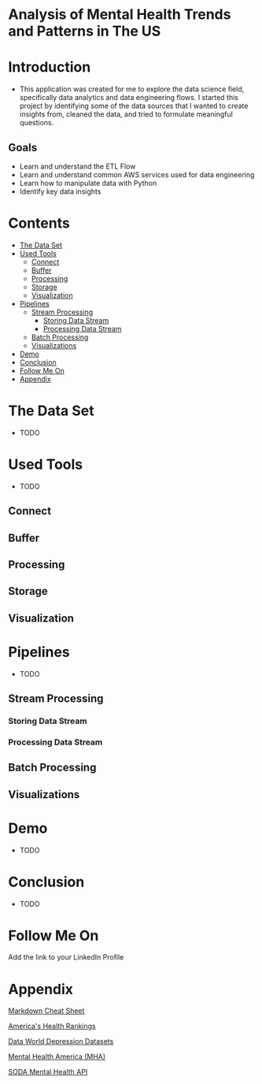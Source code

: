 # Analysis of Mental Health Trends and Patterns in The US

# Introduction
- This application was created for me to explore the data science field, specifically data analytics and data engineering flows.  I started this project by identifying some of the data sources that 
  I wanted to create insights from, cleaned the data, and tried to formulate meaningful questions.

## Goals
- Learn and understand the ETL Flow
- Learn and understand common AWS services used for data engineering
- Learn how to manipulate data with Python
- Identify key data insights

# Contents

- [The Data Set](#the-data-set)
- [Used Tools](#used-tools)
  - [Connect](#connect)
  - [Buffer](#buffer)
  - [Processing](#processing)
  - [Storage](#storage)
  - [Visualization](#visualization)
- [Pipelines](#pipelines)
  - [Stream Processing](#stream-processing)
    - [Storing Data Stream](#storing-data-stream)
    - [Processing Data Stream](#processing-data-stream)
  - [Batch Processing](#batch-processing)
  - [Visualizations](#visualizations)
- [Demo](#demo)
- [Conclusion](#conclusion)
- [Follow Me On](#follow-me-on)
- [Appendix](#appendix)


# The Data Set
- TODO

# Used Tools
- TODO

## Connect
## Buffer
## Processing
## Storage
## Visualization

# Pipelines
- TODO

## Stream Processing
### Storing Data Stream
### Processing Data Stream
## Batch Processing
## Visualizations

# Demo
- TODO

# Conclusion
- TODO

# Follow Me On
Add the link to your LinkedIn Profile

# Appendix

[Markdown Cheat Sheet](https://github.com/adam-p/markdown-here/wiki/Markdown-Cheatsheet)

[America's Health Rankings](https://www.americashealthrankings.org/explore/annual/measure/Suicide/state/ALL?edition-year=2017)

[Data World Depression Datasets](https://data.world/datasets/depression)

[Mental Health America (MHA)](https://www.mhanational.org/issues/2020/mental-health-america-adult-data)

[SODA Mental Health API](https://www.opendatanetwork.com/dataset/chronicdata.cdc.gov/ixrt-gnsg)